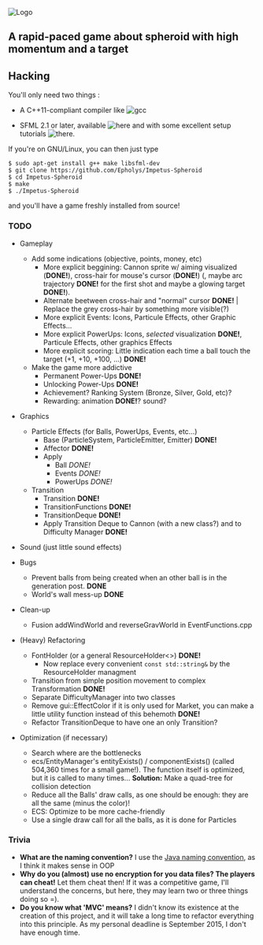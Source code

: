 ![Logo](../master/media/images/logo.png)

## A rapid-paced game about spheroid with high momentum and a target


## Hacking

You'll only need two things :

* A C++11-compliant compiler like ![gcc](https://gcc.gnu.org/)

* SFML 2.1 or later, available ![here](http://www.sfml-dev.org/download/sfml/2.1/) and with some excellent setup tutorials ![there](http://www.sfml-dev.org/tutorials/2.1/).

If you're on GNU/Linux, you can then just type 

```
$ sudo apt-get install g++ make libsfml-dev
$ git clone https://github.com/Epholys/Impetus-Spheroid
$ cd Impetus-Spheroid
$ make
$ ./Impetus-Spheroid
```

and you'll have a game freshly installed from source!

### TODO

* Gameplay
  * Add some indications (objective, points, money, etc)
  	* More explicit beggining: Cannon sprite w/ aiming visualized (__DONE!__), cross-hair for mouse's cursor (__DONE!__) (, maybe arc trajectory __DONE!__ for the first shot and maybe a glowing target __DONE!__).
	* Alternate beetween cross-hair and "normal" cursor __DONE!__ | Replace the grey cross-hair by something more visible(?)
	* More explicit Events: Icons, Particule Effects, other Graphic Effects...
	* More explicit PowerUps: Icons, _selected_ visualization __DONE!__, Particule Effects, other graphics Effects
	* More explicit scoring: Little indication each time a ball touch the target (+1, +10, +100, ...) __DONE!__
  * Make the game more addictive
  	* Permanent Power-Ups __DONE!__
	* Unlocking Power-Ups __DONE!__
	* Achievement? Ranking System (Bronze, Silver, Gold, etc)?
	* Rewarding: animation __DONE!__? sound?

* Graphics
  * Particle Effects (for Balls, PowerUps, Events, etc...)
  	* Base (ParticleSystem, ParticleEmitter, Emitter) __DONE!__
	* Affector __DONE!__
	* Apply
	  * Ball _DONE!_
	  * Events _DONE!_
	  * PowerUps _DONE!_
  * Transition
  	* Transition __DONE!__
	* TransitionFunctions __DONE!__
	* TransitionDeque __DONE!__
	* Apply Transition Deque to Cannon (with a new class?) and to Difficulty Manager __DONE!__

* Sound (just little sound effects)

* Bugs
  * Prevent balls from being created when an other ball is in the generation post. __DONE__
  * World's wall mess-up __DONE__

* Clean-up
  * Fusion addWindWorld and reverseGravWorld in EventFunctions.cpp

* (Heavy) Refactoring
  * FontHolder (or a general ResourceHolder<>) __DONE!__
  	* Now replace every convenient ```const std::string&``` by the ResourceHolder managment
  * Transition from simple position movement to complex Transformation __DONE!__
  * Separate DifficultyManager into two classes
  * Remove gui::EffectColor<T> if it is only used for Market, you can make a little utility function instead of this behemoth __DONE!__
  * Refactor TransitionDeque to have one an only Transition?
	
* Optimization (if necessary)
  * Search where are the bottlenecks
  * ecs/EntityManager's entityExists() / componentExists() (called 504,360 times for a small game!).
The function itself is optimized, but it is called to many times...
**Solution:** Make a quad-tree for collision detection
  * Reduce all the Balls' draw calls, as one should be enough: they are all the same (minus the color)!
  * ECS: Optimize to be more cache-friendly
  * Use a single draw call for all the balls, as it is done for Particles


### Trivia
* __What are the naming convention?__ I use the [Java naming convention](https://en.wikipedia.org/wiki/Naming_convention_%28programming%29#Java), as I think it makes sense in OOP
* __Why do you (almost) use no encryption for you data files? The players can cheat!__ Let them cheat then! If it was a competitive game, I'll understand the concerns, but here, they may learn two or three things doing so =).
* __Do you know what 'MVC' means?__ I didn't know its existence at the creation of this project, and it will take a long time to refactor everything into this principle. As my personal deadline is September 2015, I don't have enough time.
